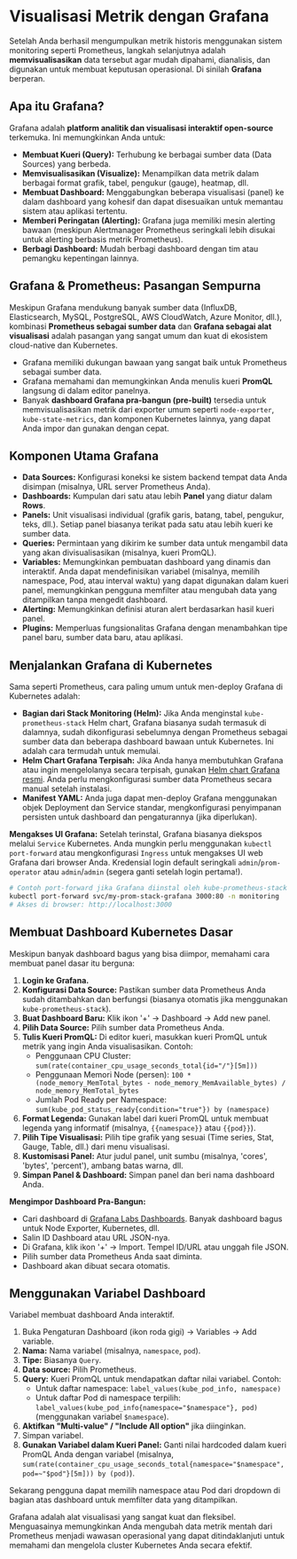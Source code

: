 # Visualisasi Metrik dengan Grafana

Setelah Anda berhasil mengumpulkan metrik historis menggunakan sistem monitoring seperti Prometheus, langkah selanjutnya adalah **memvisualisasikan** data tersebut agar mudah dipahami, dianalisis, dan digunakan untuk membuat keputusan operasional. Di sinilah **Grafana** berperan.

## Apa itu Grafana?

Grafana adalah **platform analitik dan visualisasi interaktif open-source** terkemuka. Ini memungkinkan Anda untuk:

*   **Membuat Kueri (Query):** Terhubung ke berbagai sumber data (Data Sources) yang berbeda.
*   **Memvisualisasikan (Visualize):** Menampilkan data metrik dalam berbagai format grafik, tabel, pengukur (gauge), heatmap, dll.
*   **Membuat Dashboard:** Menggabungkan beberapa visualisasi (panel) ke dalam dashboard yang kohesif dan dapat disesuaikan untuk memantau sistem atau aplikasi tertentu.
*   **Memberi Peringatan (Alerting):** Grafana juga memiliki mesin alerting bawaan (meskipun Alertmanager Prometheus seringkali lebih disukai untuk alerting berbasis metrik Prometheus).
*   **Berbagi Dashboard:** Mudah berbagi dashboard dengan tim atau pemangku kepentingan lainnya.

## Grafana & Prometheus: Pasangan Sempurna

Meskipun Grafana mendukung banyak sumber data (InfluxDB, Elasticsearch, MySQL, PostgreSQL, AWS CloudWatch, Azure Monitor, dll.), kombinasi **Prometheus sebagai sumber data** dan **Grafana sebagai alat visualisasi** adalah pasangan yang sangat umum dan kuat di ekosistem cloud-native dan Kubernetes.

*   Grafana memiliki dukungan bawaan yang sangat baik untuk Prometheus sebagai sumber data.
*   Grafana memahami dan memungkinkan Anda menulis kueri **PromQL** langsung di dalam editor panelnya.
*   Banyak **dashboard Grafana pra-bangun (pre-built)** tersedia untuk memvisualisasikan metrik dari exporter umum seperti `node-exporter`, `kube-state-metrics`, dan komponen Kubernetes lainnya, yang dapat Anda impor dan gunakan dengan cepat.

## Komponen Utama Grafana

*   **Data Sources:** Konfigurasi koneksi ke sistem backend tempat data Anda disimpan (misalnya, URL server Prometheus Anda).
*   **Dashboards:** Kumpulan dari satu atau lebih **Panel** yang diatur dalam **Rows**.
*   **Panels:** Unit visualisasi individual (grafik garis, batang, tabel, pengukur, teks, dll.). Setiap panel biasanya terikat pada satu atau lebih kueri ke sumber data.
*   **Queries:** Permintaan yang dikirim ke sumber data untuk mengambil data yang akan divisualisasikan (misalnya, kueri PromQL).
*   **Variables:** Memungkinkan pembuatan dashboard yang dinamis dan interaktif. Anda dapat mendefinisikan variabel (misalnya, memilih namespace, Pod, atau interval waktu) yang dapat digunakan dalam kueri panel, memungkinkan pengguna memfilter atau mengubah data yang ditampilkan tanpa mengedit dashboard.
*   **Alerting:** Memungkinkan definisi aturan alert berdasarkan hasil kueri panel.
*   **Plugins:** Memperluas fungsionalitas Grafana dengan menambahkan tipe panel baru, sumber data baru, atau aplikasi.

## Menjalankan Grafana di Kubernetes

Sama seperti Prometheus, cara paling umum untuk men-deploy Grafana di Kubernetes adalah:

*   **Bagian dari Stack Monitoring (Helm):** Jika Anda menginstal `kube-prometheus-stack` Helm chart, Grafana biasanya sudah termasuk di dalamnya, sudah dikonfigurasi sebelumnya dengan Prometheus sebagai sumber data dan beberapa dashboard bawaan untuk Kubernetes. Ini adalah cara termudah untuk memulai.
*   **Helm Chart Grafana Terpisah:** Jika Anda hanya membutuhkan Grafana atau ingin mengelolanya secara terpisah, gunakan [Helm chart Grafana resmi](https://github.com/grafana/helm-charts). Anda perlu mengkonfigurasi sumber data Prometheus secara manual setelah instalasi.
*   **Manifest YAML:** Anda juga dapat men-deploy Grafana menggunakan objek Deployment dan Service standar, mengkonfigurasi penyimpanan persisten untuk dashboard dan pengaturannya (jika diperlukan).

**Mengakses UI Grafana:**
Setelah terinstal, Grafana biasanya diekspos melalui `Service` Kubernetes. Anda mungkin perlu menggunakan `kubectl port-forward` atau mengkonfigurasi `Ingress` untuk mengakses UI web Grafana dari browser Anda. Kredensial login default seringkali `admin`/`prom-operator` atau `admin`/`admin` (segera ganti setelah login pertama!).

```bash
# Contoh port-forward jika Grafana diinstal oleh kube-prometheus-stack di namespace 'monitoring'
kubectl port-forward svc/my-prom-stack-grafana 3000:80 -n monitoring
# Akses di browser: http://localhost:3000
```

## Membuat Dashboard Kubernetes Dasar

Meskipun banyak dashboard bagus yang bisa diimpor, memahami cara membuat panel dasar itu berguna:

1.  **Login ke Grafana.**
2.  **Konfigurasi Data Source:** Pastikan sumber data Prometheus Anda sudah ditambahkan dan berfungsi (biasanya otomatis jika menggunakan `kube-prometheus-stack`).
3.  **Buat Dashboard Baru:** Klik ikon '+' -> Dashboard -> Add new panel.
4.  **Pilih Data Source:** Pilih sumber data Prometheus Anda.
5.  **Tulis Kueri PromQL:** Di editor kueri, masukkan kueri PromQL untuk metrik yang ingin Anda visualisasikan. Contoh:
    *   Penggunaan CPU Cluster: `sum(rate(container_cpu_usage_seconds_total{id="/"}[5m]))`
    *   Penggunaan Memori Node (persen): `100 * (node_memory_MemTotal_bytes - node_memory_MemAvailable_bytes) / node_memory_MemTotal_bytes`
    *   Jumlah Pod Ready per Namespace: `sum(kube_pod_status_ready{condition="true"}) by (namespace)`
6.  **Format Legenda:** Gunakan label dari kueri PromQL untuk membuat legenda yang informatif (misalnya, `{{namespace}}` atau `{{pod}}`).
7.  **Pilih Tipe Visualisasi:** Pilih tipe grafik yang sesuai (Time series, Stat, Gauge, Table, dll.) dari menu visualisasi.
8.  **Kustomisasi Panel:** Atur judul panel, unit sumbu (misalnya, 'cores', 'bytes', 'percent'), ambang batas warna, dll.
9.  **Simpan Panel & Dashboard:** Simpan panel dan beri nama dashboard Anda.

**Mengimpor Dashboard Pra-Bangun:**
*   Cari dashboard di [Grafana Labs Dashboards](https://grafana.com/grafana/dashboards/). Banyak dashboard bagus untuk Node Exporter, Kubernetes, dll.
*   Salin ID Dashboard atau URL JSON-nya.
*   Di Grafana, klik ikon '+' -> Import. Tempel ID/URL atau unggah file JSON.
*   Pilih sumber data Prometheus Anda saat diminta.
*   Dashboard akan dibuat secara otomatis.

## Menggunakan Variabel Dashboard

Variabel membuat dashboard Anda interaktif.

1.  Buka Pengaturan Dashboard (ikon roda gigi) -> Variables -> Add variable.
2.  **Nama:** Nama variabel (misalnya, `namespace`, `pod`).
3.  **Tipe:** Biasanya `Query`.
4.  **Data source:** Pilih Prometheus.
5.  **Query:** Kueri PromQL untuk mendapatkan daftar nilai variabel. Contoh:
    *   Untuk daftar namespace: `label_values(kube_pod_info, namespace)`
    *   Untuk daftar Pod di namespace terpilih: `label_values(kube_pod_info{namespace="$namespace"}, pod)` (menggunakan variabel `$namespace`).
6.  **Aktifkan "Multi-value" / "Include All option"** jika diinginkan.
7.  Simpan variabel.
8.  **Gunakan Variabel dalam Kueri Panel:** Ganti nilai hardcoded dalam kueri PromQL Anda dengan variabel (misalnya, `sum(rate(container_cpu_usage_seconds_total{namespace="$namespace", pod=~"$pod"}[5m])) by (pod)`).

Sekarang pengguna dapat memilih namespace atau Pod dari dropdown di bagian atas dashboard untuk memfilter data yang ditampilkan.

Grafana adalah alat visualisasi yang sangat kuat dan fleksibel. Menguasainya memungkinkan Anda mengubah data metrik mentah dari Prometheus menjadi wawasan operasional yang dapat ditindaklanjuti untuk memahami dan mengelola cluster Kubernetes Anda secara efektif.
